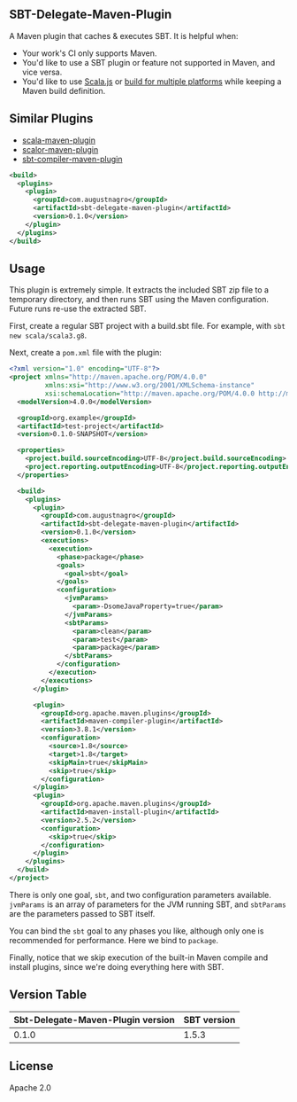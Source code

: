 ## SBT-Delegate-Maven-Plugin

A Maven plugin that caches & executes SBT. It is helpful when:

* Your work's CI only supports Maven.
* You'd like to use a SBT plugin or feature not supported in Maven, and vice versa.
* You'd like to use [Scala.js](https://www.scala-js.org/) or [build for multiple platforms](https://github.com/portable-scala/sbt-crossproject) while keeping a Maven build definition.

## Similar Plugins
* [scala-maven-plugin](https://github.com/davidB/scala-maven-plugin)
* [scalor-maven-plugin](https://github.com/random-maven/scalor-maven-plugin)
* [sbt-compiler-maven-plugin](https://github.com/sbt-compiler-maven-plugin/sbt-compiler-maven-plugin)


```xml
<build>
  <plugins>
    <plugin>
      <groupId>com.augustnagro</groupId>
      <artifactId>sbt-delegate-maven-plugin</artifactId>
      <version>0.1.0</version>
    </plugin>
  </plugins>
</build>
```

## Usage

This plugin is extremely simple. It extracts the included SBT zip file to a temporary directory, and then runs SBT using the Maven configuration. Future runs re-use the extracted SBT.

First, create a regular SBT project with a build.sbt file. For example, with `sbt new scala/scala3.g8`.

Next, create a `pom.xml` file with the plugin:

```xml
<?xml version="1.0" encoding="UTF-8"?>
<project xmlns="http://maven.apache.org/POM/4.0.0"
         xmlns:xsi="http://www.w3.org/2001/XMLSchema-instance"
         xsi:schemaLocation="http://maven.apache.org/POM/4.0.0 http://maven.apache.org/xsd/maven-4.0.0.xsd">
  <modelVersion>4.0.0</modelVersion>

  <groupId>org.example</groupId>
  <artifactId>test-project</artifactId>
  <version>0.1.0-SNAPSHOT</version>

  <properties>
    <project.build.sourceEncoding>UTF-8</project.build.sourceEncoding>
    <project.reporting.outputEncoding>UTF-8</project.reporting.outputEncoding>
  </properties>

  <build>
    <plugins>
      <plugin>
        <groupId>com.augustnagro</groupId>
        <artifactId>sbt-delegate-maven-plugin</artifactId>
        <version>0.1.0</version>
        <executions>
          <execution>
            <phase>package</phase>
            <goals>
              <goal>sbt</goal>
            </goals>
            <configuration>
              <jvmParams>
                <param>-DsomeJavaProperty=true</param>
              </jvmParams>
              <sbtParams>
                <param>clean</param>
                <param>test</param>
                <param>package</param>
              </sbtParams>
            </configuration>
          </execution>
        </executions>
      </plugin>

      <plugin>
        <groupId>org.apache.maven.plugins</groupId>
        <artifactId>maven-compiler-plugin</artifactId>
        <version>3.8.1</version>
        <configuration>
          <source>1.8</source>
          <target>1.8</target>
          <skipMain>true</skipMain>
          <skip>true</skip>
        </configuration>
      </plugin>
      <plugin>
        <groupId>org.apache.maven.plugins</groupId>
        <artifactId>maven-install-plugin</artifactId>
        <version>2.5.2</version>
        <configuration>
          <skip>true</skip>
        </configuration>
      </plugin>
    </plugins>
  </build>
</project>
```

There is only one goal, `sbt`, and two configuration parameters available. `jvmParams` is an array of parameters for the JVM running SBT, and `sbtParams` are the parameters passed to SBT itself.

You can bind the `sbt` goal to any phases you like, although only one is recommended for performance. Here we bind to `package`.

Finally, notice that we skip execution of the built-in Maven compile and install plugins, since we're doing everything here with SBT.

## Version Table

| Sbt-Delegate-Maven-Plugin version | SBT version |
| --- | --- |
| 0.1.0 | 1.5.3 |

## License
Apache 2.0
